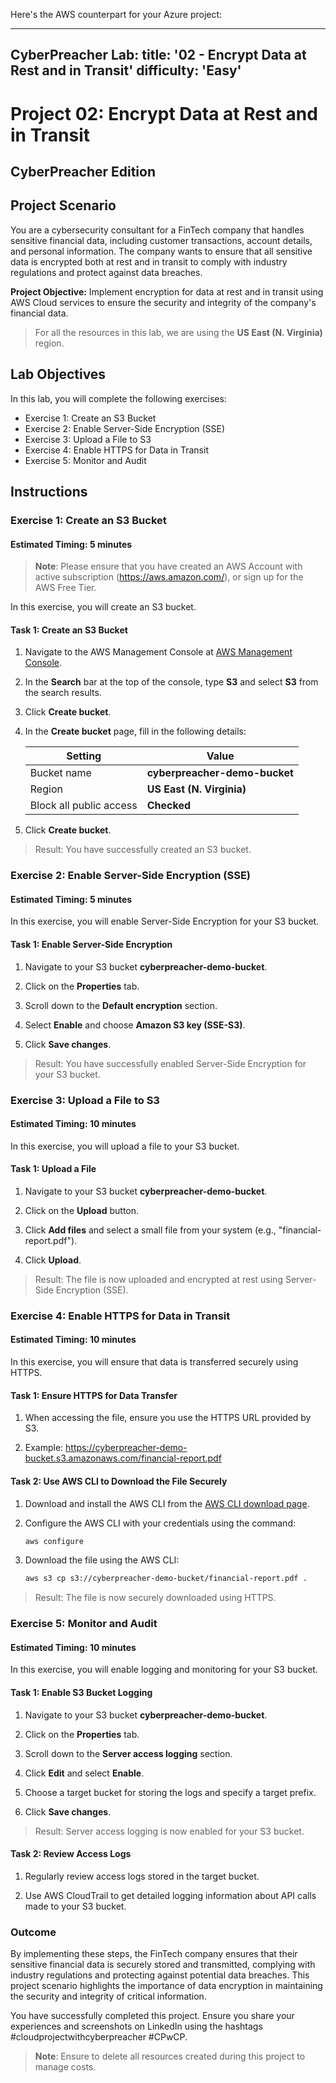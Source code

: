 Here's the AWS counterpart for your Azure project:

---
CyberPreacher Lab:
    title: '02 - Encrypt Data at Rest and in Transit'
    difficulty: 'Easy'
---

# Project 02: Encrypt Data at Rest and in Transit
## CyberPreacher Edition

## Project Scenario

You are a cybersecurity consultant for a FinTech company that handles sensitive financial data, including customer transactions, account details, and personal information. The company wants to ensure that all sensitive data is encrypted both at rest and in transit to comply with industry regulations and protect against data breaches.

**Project Objective:** Implement encryption for data at rest and in transit using AWS Cloud services to ensure the security and integrity of the company's financial data.

> For all the resources in this lab, we are using the **US East (N. Virginia)** region.

## Lab Objectives

In this lab, you will complete the following exercises:

- Exercise 1: Create an S3 Bucket
- Exercise 2: Enable Server-Side Encryption (SSE)
- Exercise 3: Upload a File to S3
- Exercise 4: Enable HTTPS for Data in Transit
- Exercise 5: Monitor and Audit

## Instructions

### Exercise 1: Create an S3 Bucket

#### Estimated Timing: 5 minutes
    
>**Note**: Please ensure that you have created an AWS Account with active subscription (https://aws.amazon.com/), or sign up for the AWS Free Tier.

In this exercise, you will create an S3 bucket.

#### Task 1: Create an S3 Bucket

1. Navigate to the AWS Management Console at [AWS Management Console](https://aws.amazon.com/console/).

2. In the **Search** bar at the top of the console, type **S3** and select **S3** from the search results.

3. Click **Create bucket**.

4. In the **Create bucket** page, fill in the following details:

   |Setting|Value|
   |---|---|
   |Bucket name|**cyberpreacher-demo-bucket**|
   |Region|**US East (N. Virginia)**|
   |Block all public access|**Checked**|

5. Click **Create bucket**.

> Result: You have successfully created an S3 bucket.

### Exercise 2: Enable Server-Side Encryption (SSE)

#### Estimated Timing: 5 minutes

In this exercise, you will enable Server-Side Encryption for your S3 bucket.

#### Task 1: Enable Server-Side Encryption

1. Navigate to your S3 bucket **cyberpreacher-demo-bucket**.

2. Click on the **Properties** tab.

3. Scroll down to the **Default encryption** section.

4. Select **Enable** and choose **Amazon S3 key (SSE-S3)**.

5. Click **Save changes**.

> Result: You have successfully enabled Server-Side Encryption for your S3 bucket.

### Exercise 3: Upload a File to S3

#### Estimated Timing: 10 minutes

In this exercise, you will upload a file to your S3 bucket.

#### Task 1: Upload a File

1. Navigate to your S3 bucket **cyberpreacher-demo-bucket**.

2. Click on the **Upload** button.

3. Click **Add files** and select a small file from your system (e.g., "financial-report.pdf").

4. Click **Upload**.

> Result: The file is now uploaded and encrypted at rest using Server-Side Encryption (SSE).

### Exercise 4: Enable HTTPS for Data in Transit

#### Estimated Timing: 10 minutes

In this exercise, you will ensure that data is transferred securely using HTTPS.

#### Task 1: Ensure HTTPS for Data Transfer

1. When accessing the file, ensure you use the HTTPS URL provided by S3.

2. Example: https://cyberpreacher-demo-bucket.s3.amazonaws.com/financial-report.pdf

#### Task 2: Use AWS CLI to Download the File Securely

1. Download and install the AWS CLI from the [AWS CLI download page](https://aws.amazon.com/cli/).

2. Configure the AWS CLI with your credentials using the command:
   ```bash
   aws configure
   ```

3. Download the file using the AWS CLI:
   ```bash
   aws s3 cp s3://cyberpreacher-demo-bucket/financial-report.pdf .
   ```

> Result: The file is now securely downloaded using HTTPS.

### Exercise 5: Monitor and Audit

#### Estimated Timing: 10 minutes

In this exercise, you will enable logging and monitoring for your S3 bucket.

#### Task 1: Enable S3 Bucket Logging

1. Navigate to your S3 bucket **cyberpreacher-demo-bucket**.

2. Click on the **Properties** tab.

3. Scroll down to the **Server access logging** section.

4. Click **Edit** and select **Enable**.

5. Choose a target bucket for storing the logs and specify a target prefix.

6. Click **Save changes**.

> Result: Server access logging is now enabled for your S3 bucket.

#### Task 2: Review Access Logs

1. Regularly review access logs stored in the target bucket.

2. Use AWS CloudTrail to get detailed logging information about API calls made to your S3 bucket.

### Outcome

By implementing these steps, the FinTech company ensures that their sensitive financial data is securely stored and transmitted, complying with industry regulations and protecting against potential data breaches. This project scenario highlights the importance of data encryption in maintaining the security and integrity of critical information.

You have successfully completed this project. Ensure you share your experiences and screenshots on LinkedIn using the hashtags #cloudprojectwithcyberpreacher #CPwCP.

>**Note**: Ensure to delete all resources created during this project to manage costs.